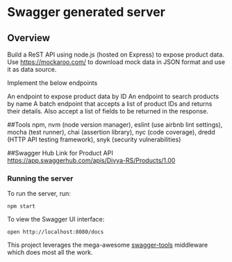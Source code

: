 # Swagger generated server

## Overview
Build a ReST API using node.js (hosted on Express) to expose product data. Use https://mockaroo.com/ to download mock data in JSON format and use it as data source.

Implement the below endpoints

An endpoint to expose product data by ID
An endpoint to search products by name
A batch endpoint that accepts a list of product IDs and returns their details. Also accept a list of fields to be returned in the response.

##Tools
npm, nvm (node version manager), eslint (use airbnb lint settings), mocha (test runner), chai (assertion library), nyc (code coverage), dredd (HTTP API testing framework), snyk (security vulnerabilities)

##Swagger Hub Link for Product API
https://app.swaggerhub.com/apis/Divya-RS/Products/1.00

### Running the server
To run the server, run:

```
npm start
```

To view the Swagger UI interface:

```
open http://localhost:8080/docs
```

This project leverages the mega-awesome [swagger-tools](https://github.com/apigee-127/swagger-tools) middleware which does most all the work.
